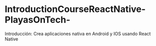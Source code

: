 # IntroductionCourseReactNative-PlayasOnTech-
Introducción: Crea aplicaciones nativa en Android y IOS usando React Native
